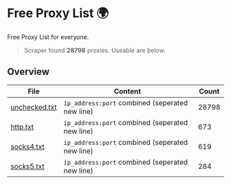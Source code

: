 
# Free Proxy List 🌍

Free Proxy List for everyone.
> Scraper found **28798** proxies. Useable are below.

## Overview

|File|Content|Count|
|----|-------|-----|
|[unchecked.txt](https://raw.githubusercontent.com/yemixzy/proxy-list/main/proxies/unchecked.txt)|`ip_address:port` combined (seperated new line)|28798|
|[http.txt](https://raw.githubusercontent.com/yemixzy/proxy-list/main/proxies/http.txt)|`ip_address:port` combined (seperated new line)|673|
|[socks4.txt](https://raw.githubusercontent.com/yemixzy/proxy-list/main/proxies/socks4.txt)|`ip_address:port` combined (seperated new line)|619|
|[socks5.txt](https://raw.githubusercontent.com/yemixzy/proxy-list/main/proxies/socks5.txt)|`ip_address:port` combined (seperated new line)|284|

